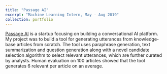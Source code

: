 ```yaml
---
title: "Passage AI"
excerpt: "Machine Learning Intern, May - Aug 2019"
collection: portfolio
---
```


[Passage AI](https://passage.ai) is a startup focusing on building a conversational AI platform. My project was to build a tool for generating utterances from knowledge-base articles from scratch. The tool uses paraphrase generation, text summarization and question generation along with a novel candidate selection algorithm to select relevant utterances, which are further curated by analysts. Human evaluation on 100 articles showed that the tool generates 6 relevant per article on an average. 

